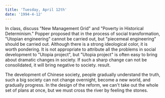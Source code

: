 ```yaml
---
title: 'Tuesday, April 12th'
date: '1994-4-12'
---
```


In class, discuss "New Management Grid" and "Poverty in Historical Determinism." Popper proposed that in the process of social transformation, "Utopian engineering" cannot be carried out, but "piecemeal engineering" should be carried out. Although there is a strong ideological color, it is worth pondering. It is not appropriate to attribute all the problems in social development to "Utopia project", but "Utopia project" is often easy to bring about dramatic changes in society. If such a sharp change can not be consolidated, it will bring negative to society. result.

The development of Chinese society, people gradually understand the truth, such a big society can not change overnight, become a new world, and gradually progress. In the design of the reform, we can't take out the whole set of plans at once, but we must cross the river by feeling the stones.

